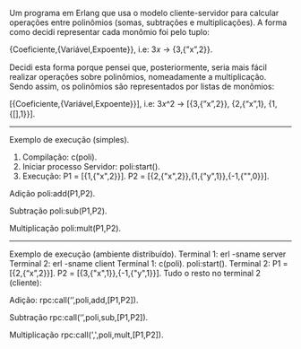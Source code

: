 Um programa em Erlang que usa o modelo cliente-servidor para calcular operações entre polinômios (somas, subtrações e multiplicações).
A forma como decidi representar cada monômio foi pelo tuplo:

{Coeficiente,{Variável,Expoente}}, i.e: 3𝑥 → {3,{”x”,2}}.

Decidi esta forma porque pensei que, posteriormente, seria mais fácil realizar operações sobre polinômios, nomeadamente a multiplicação.
Sendo assim, os polinômios são representados por listas de monômios:

[{Coeficiente,{Variável,Expoente}}], i.e: 3𝑥^2 → [{3,{”x”,2}}, {2,{“x”,1}, {1,{[],1}}].

-------------

Exemplo de execução (simples).
1) Compilação:
c(poli).
2) Iniciar processo Servidor:
poli:start().
3) Execução:
P1 = [{1,{"x",2}}].
P2 = [{2,{"x",2}},{1,{"y",1}},{-1,{"",0}}].

Adição
poli:add(P1,P2).

Subtração
poli:sub(P1,P2).

Multiplicação
poli:mult(P1,P2).

-------------

Exemplo de execução (ambiente distribuído).
Terminal 1: erl -sname server
Terminal 2: erl -sname client
Terminal 1: c(poli).
            poli:start().
Terminal 2: P1 = [{2,{“x”,2}}].
            P2 = [{3,{"x",1}},{-1,{"y",1}}].
Tudo o resto no terminal 2 (cliente):

Adição:
rpc:call(‘<servername>’,poli,add,[P1,P2]).

Subtração
rpc:call(‘<servername>’,poli,sub,[P1,P2]).

Multiplicação
rpc:call('<servername>,',poli,mult,[P1,P2]).
